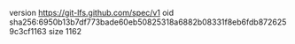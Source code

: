 version https://git-lfs.github.com/spec/v1
oid sha256:6950b13b7df773bade60eb50825318a6882b08331f8eb6fdb8726259c3cf1163
size 1162
